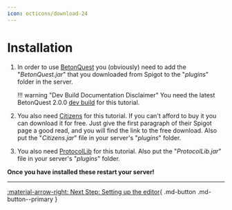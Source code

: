 ```yaml
---
icon: octicons/download-24
---
```

# Installation
1. In order to use [BetonQuest](https://www.spigotmc.org/resources/betonquest.2117/) you (obviously)
   need to add the "_BetonQuest.jar_" that you downloaded from Spigot to the "_plugins_" folder in the server.

    !!! warning "Dev Build Documentation Disclaimer"
        You need the latest BetonQuest 2.0.0 [dev build](https://betonquest.org/) for this tutorial.

2. You also need [Citizens](https://www.spigotmc.org/resources/citizens.13811/) for this
   tutorial. If you can't afford to buy it you can download it for free.
   Just give the first paragraph of their Spigot page a good read, and you will find the link to the free download.
   Also put the "_Citizens.jar_" file in your server's "_plugins_" folder.

3. You also need <a href="https://www.spigotmc.org/resources/1997/" target="_blank">ProtocolLib</a> for this
   tutorial. Also put the "_ProtocolLib.jar_" file in your server's "_plugins_" folder.

**Once you have installed these restart your server!**

---
[:material-arrow-right: Next Step: Setting up the editor](Setting-up-the-editor.md){ .md-button .md-button--primary }
